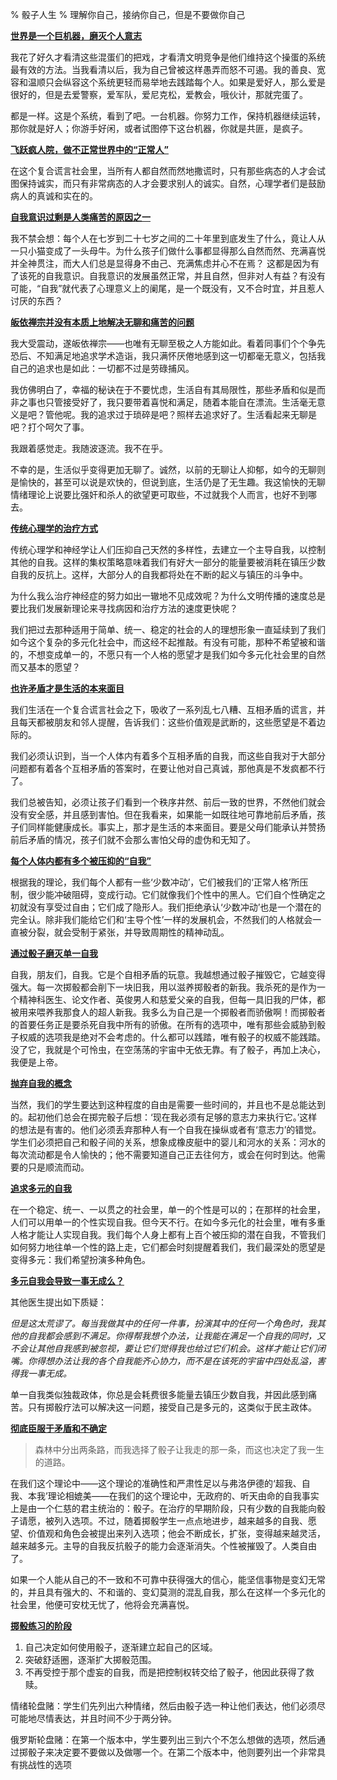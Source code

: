 % 骰子人生
% 理解你自己，接纳你自己，但是不要做你自己

<u><b>世界是一个巨机器，磨灭个人意志</b></u>

我花了好久才看清这些混蛋们的把戏，才看清文明竞争是他们维持这个操蛋的系统最有效的方法。当我看清以后，我为自己曾被这样愚弄而怒不可遏。我的善良、宽容和温顺只会纵容这个系统更轻而易举地去践踏每个人。如果是爱好人，那么爱是很好的，但是去爱警察，爱军队，爱尼克松，爱教会，哦伙计，那就完蛋了。

都是一样。这是个系统，看到了吧。一台机器。你努力工作，保持机器继续运转，那你就是好人；你游手好闲，或者试图停下这台机器，你就是共匪，是疯子。

<u><b>飞跃疯人院，做不正常世界中的“正常人”</b></u>

在这个复合谎言社会里，当所有人都自然而然地撒谎时，只有那些病态的人才会试图保持诚实，而只有非常病态的人才会要求别人的诚实。自然，心理学者们是鼓励病人的真诚和实在的。

<u><b>自我意识过剩是人类痛苦的原因之一</b></u>

我不禁会想：每个人在七岁到二十七岁之间的二十年里到底发生了什么，竟让人从一只小猫变成了一头母牛。为什么孩子们做什么事都显得那么自然而然、充满喜悦并全神贯注，而大人们总是显得身不由己、充满焦虑并心不在焉？ 这都是因为有了该死的自我意识。自我意识的发展虽然正常，并且自然，但非对人有益？有没有可能，“自我”就代表了心理意义上的阑尾，是一个既没有，又不合时宜，并且惹人讨厌的东西？

<u><b>皈依禅宗并没有本质上地解决无聊和痛苦的问题</b></u>

我大受震动，遂皈依禅宗——也唯有无聊至极之人方能如此。看着同事们个个争先恐后、不知满足地追求学术造诣，我只满怀厌倦地感到这一切都毫无意义，包括我自己的追求也是如此：一切都不过是劳碌捕风。

我仿佛明白了，幸福的秘诀在于不要忧虑，生活自有其局限性，那些矛盾和似是而非之事也只管接受好了，我只要带着喜悦和满足，随着本能自在漂流。生活毫无意义是吧？管他呢。我的追求过于琐碎是吧？照样去追求好了。生活看起来无聊是吧？打个呵欠了事。

我跟着感觉走。我随波逐流。我不在乎。

不幸的是，生活似乎变得更加无聊了。诚然，以前的无聊让人抑郁，如今的无聊则是愉快的，甚至可以说是欢快的，但说到底，生活仍是了无生趣。我这愉快的无聊情绪理论上说要比强奸和杀人的欲望更可取些，不过就我个人而言，也好不到哪去。

<u><b>传统心理学的治疗方式</b></u>

传统心理学和神经学让人们压抑自己天然的多样性，去建立一个主导自我，以控制其他的自我。这样的集权策略意味着我们有好大一部分的能量要被消耗在镇压少数自我的反抗上。这样，大部分人的自我都将处在不断的起义与镇压的斗争中。

为什么我么治疗神经症的努力如出一辙地不见成效呢？为什么文明传播的速度总是要比我们发展新理论来寻找病因和治疗方法的速度更快呢？

我们把过去那种适用于简单、统一、稳定的社会的人的理想形象一直延续到了我们如今这个复杂的多元化社会中，而这经不起推敲。有没有可能，那种不希望被和谐的，不想变成单一的，不愿只有一个人格的愿望才是我们如今多元化社会里的自然而又基本的愿望？

<u><b>也许矛盾才是生活的本来面目</b></u>

我们生活在一个复合谎言社会之下，吸收了一系列乱七八糟、互相矛盾的谎言，并且每天都被朋友和邻人提醒，告诉我们：这些价值观是武断的，这些愿望是不着边际的。

我们必须认识到，当一个人体内有着多个互相矛盾的自我，而这些自我对于大部分问题都有着各个互相矛盾的答案时，在要让他对自己真诚，那他真是不发疯都不行了。

我们总被告知，必须让孩子们看到一个秩序井然、前后一致的世界，不然他们就会没有安全感，并且感到害怕。但在我看来，如果能一如既往地可靠地前后矛盾，孩子们同样能健康成长。事实上，那才是生活的本来面目。要是父母们能承认并赞扬前后矛盾的情况，孩子们就不会那么害怕父母的虚伪和无知了。

<u><b>每个人体内都有多个被压抑的“自我”</b></u>

根据我的理论，我们每个人都有一些‘少数冲动’，它们被我们的‘正常人格’所压制，很少能冲破阻碍，变成行动。它们就像我们个性中的黑人。它们自个性确定之初就没有享受过自由；它们成了隐形人。我们拒绝承认‘少数冲动’也是一个潜在的完全认。除非我们能给它们和‘主导个性’一样的发展机会，不然我们的人格就会一直被分裂，就会受制于紧张，并导致周期性的精神动乱。

<u><b>通过骰子磨灭单一自我</b></u>

自我，朋友们，自我。它是个自相矛盾的玩意。我越想通过骰子摧毁它，它越变得强大。每一次掷骰都会削下一块旧我，用以滋养掷骰者的新我。我杀死的是作为一个精神科医生、论文作者、英俊男人和慈爱父亲的自我，但每一具旧我的尸体，都被用来喂养我那食人的超人新我。我多么为自己是一个掷骰者而骄傲啊！而掷骰者的首要任务正是要杀死自我中所有的骄傲。在所有的选项中，唯有那些会威胁到骰子权威的选项我是绝对不会考虑的。什么都可以践踏，唯有骰子的权威不能践踏。没了它，我就是个可怜虫，在空荡荡的宇宙中无依无靠。有了骰子，再加上决心，我便是上帝。

<u><b>抛弃自我的概念</b></u>

当然，我们的学生要达到这种程度的自由是需要一些时间的，并且也不是总能达到的。起初他们总会在掷完骰子后想：‘现在我必须有足够的意志力来执行它。’这样的想法是有害的。他们必须丢弃那种人有一个自我在操纵或者有‘意志力’的错觉。学生们必须把自己和骰子间的关系，想象成橡皮艇中的婴儿和河水的关系：河水的每次流动都是令人愉快的；他不需要知道自己正去往何方，或会在何时到达。他需要的只是顺流而动。

<u><b>追求多元的自我</b></u>

在一个稳定、统一、一以贯之的社会里，单一的个性是可以的；在那样的社会里，人们可以用单一的个性实现自我。但今天不行。在如今多元化的社会里，唯有多重人格才能让人实现自我。我们每个人身上都有上百个被压抑的潜在自我，不管我们如何努力地往单一个性的路上走，它们都会时刻提醒着我们，我们最深处的愿望是变得多元：我们希望扮演多种角色。

<u><b>多元自我会导致一事无成么？</b></u>

其他医生提出如下质疑：

_但是这太荒谬了。每当我做其中的任何一件事，扮演其中的任何一个角色时，我其他的自我都会感到不满足。你得帮我想个办法，让我能在满足一个自我的同时，又不会让其他自我感到被忽视，要让它们觉得我也给过它们机会。这样才能让它们闭嘴。你得想办法让我的各个自我能齐心协力，而不是在该死的宇宙中四处乱溢，害得我一事无成。_

单一自我类似独裁政体，你总是会耗费很多能量去镇压少数自我，并因此感到痛苦。只有掷骰疗法可以解决这一问题，接受自己是多元的，这类似于民主政体。

<u><b>彻底臣服于矛盾和不确定</b></u>

> 森林中分出两条路，而我选择了骰子让我走的那一条，而这也决定了我一生的道路。

在我们这个理论中——这个理论的准确性和严肃性足以与弗洛伊德的‘超我、自我、本我’理论相媲美——在我们的这个理论中，无政府的、听天由命的自我事实上是由一个仁慈的君主统治的：骰子。在治疗的早期阶段，只有少数的自我能向骰子请愿，被列入选项。不过，随着掷骰学生一点点地进步，越来越多的自我、愿望、价值观和角色会被提出来列入选项；他会不断成长，扩张，变得越来越灵活，越来越多元。主导的自我反抗骰子的能力会逐渐消失。个性被摧毁了。人类自由了。

如果一个人能从自己的不一致和不可靠中获得强大的信心，能坚信事物是变幻无常的，并且具有强大的、不和谐的、变幻莫测的混乱自我，那么在这样一个多元化的社会里，他便可安枕无忧了，他将会充满喜悦。

<u><b>掷骰练习的阶段</b></u>

1. 自己决定如何使用骰子，逐渐建立起自己的区域。
2. 突破舒适圈，逐渐扩大掷骰范围。
3. 不再受控于那个虚妄的自我，而是把控制权转交给了骰子，他因此获得了救赎。

情绪轮盘赌：学生们先列出六种情绪，然后由骰子选一种让他们表达，他们必须尽可能地尽情表达，并且时间不少于两分钟。

俄罗斯轮盘赌：在第一个版本中，学生要列出三到六个不怎么想做的选项，然后通过掷骰子来决定要不要做以及做哪一个。在第二个版本中，他则要列出一个非常具有挑战性的选项
